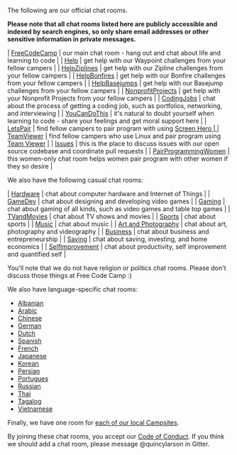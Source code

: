 The following are our official chat rooms.

**Please note that all chat rooms listed here are publicly accessible and indexed by search engines, so only share email addresses or other sensitive information in private messages.**

| [FreeCodeCamp](https://gitter.im/freecodecamp/FreeCodeCamp) | our main chat room - hang out and chat about life and learning to code | 
| [Help](https://gitter.im/freecodecamp/Help) | get help with our Waypoint challenges from your fellow campers | 
| [HelpZiplines](https://gitter.im/freecodecamp/HelpZiplines) | get help with our Zipline challenges from your fellow campers | 
| [HelpBonfires](https://gitter.im/freecodecamp/HelpBonfires) | get help with our Bonfire challenges from your fellow campers | 
| [HelpBasejumps](https://gitter.im/freecodecamp/HelpBasejumps) | get help with our Basejump challenges from your fellow campers | 
| [NonprofitProjects](https://gitter.im/freecodecamp/NonprofitProjects) | get help with your Nonprofit Projects from your fellow campers | 
| [CodingJobs](https://gitter.im/freecodecamp/CodingJobs) | chat about the process of getting a coding job, such as portfolios, networking, and interviewing | 
| [YouCanDoThis](https://gitter.im/freecodecamp/YouCanDoThis) | it's natural to doubt yourself when learning to code - share your feelings and get moral support here | 
| [LetsPair](https://gitter.im/freecodecamp/LetsPair) | find fellow campers to pair program with using [Screen Hero | |](/field-guide/how-do-i-install-screenhero) [TeamViewer](https://gitter.im/freecodecamp/TeamViewer) | find fellow campers who use Linux and pair program using [Team Viewer](https:https://www.teamviewer.com/en/download/linux.aspx) | 
| [Issues](https://gitter.im/freecodecamp/Issues) | this is the place to discuss issues with our open source codebase and coordinate pull requests | 
| [PairProgrammingWomen](https://gitter.im/freecodecamp/PairProgrammingWomen) | this women-only chat room helps women pair program with other women if they so desire |

We also have the following casual chat rooms:

| [Hardware](https://gitter.im/freecodecamp/Hardware) | chat about computer hardware and Internet of Things | 
| [GameDev](https://gitter.im/freecodecamp/GameDev) | chat about designing and developing video games | 
| [Gaming](https://gitter.im/freecodecamp/Gaming) | chat about gaming of all kinds, such as video games and table top games | 
| [TVandMovies](https://gitter.im/freecodecamp/TVandMovies) | chat about TV shows and movies | | [Sports](https://gitter.im/freecodecamp/Sports) | chat about sports | 
| [Music](https://gitter.im/freecodecamp/Music) | chat about music | 
| [Art and Photography](https://gitter.im/freecodecamp/Photography) | chat about art, photography and videography | 
| [Business](https://gitter.im/freecodecamp/Business) | chat about business and entrepreneurship | 
| [Saving](https://gitter.im/freecodecamp/Saving) | chat about saving, investing, and home economics | 
| [SelfImprovement](https://gitter.im/freecodecamp/SelfImprovement) | chat about productivity, self improvement and quantified self |


You'll note that we do not have religion or politics chat rooms. Please don't discuss those things at Free Code Camp :)

We also have language-specific chat rooms:

- [Albanian](https://gitter.im/freecodecamp/Albanian)
- [Arabic](https://gitter.im/freecodecamp/Arabic)
- [Chinese](https://gitter.im/freecodecamp/Chinese)
- [German](https://gitter.im/freecodecamp/Deutsch)
- [Dutch](https://gitter.im/freecodecamp/Dutch)
- [Spanish](https://gitter.im/freecodecamp/Espanol)
- [French](https://gitter.im/freecodecamp/Francais)
- [Japanese](https://gitter.im/freecodecamp/Japanese)
- [Korean](https://gitter.im/freecodecamp/Korean)
- [Persian](https://gitter.im/freecodecamp/Persian)
- [Portugues](https://gitter.im/freecodecamp/Portugues)
- [Russian](https://gitter.im/freecodecamp/Russian)
- [Thai](https://gitter.im/freecodecamp/Thai)
- [Tagalog](https://gitter.im/freecodecamp/Tagalog)
- [Vietnamese](https://gitter.im/freecodecamp/Vietnamese)

Finally, we have one room for [each of our local Campsites](/field-guide/how-can-i-find-other-free-code-camp-campers-in-my-city). 

By joining these chat rooms, you accept our [Code of Conduct](/field-guide/what-is-the-free-code-camp-code-of-conduct). If you think we should add a chat room, please message @quincylarson in Gitter.